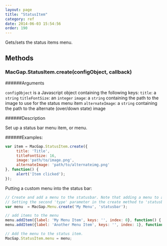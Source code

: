 ```yaml
---
layout: page
title: "StatusItem"
category: ref
date: 2014-06-03 15:54:56
order: 190
---
```


Gets/sets the status items menu.

## Methods

### MacGap.StatusItem.create(configObject, callback)

######Arguments

`configObject` is a Javascript object containing the following keys:
    `title`: a `string`
    `titleFontSize`: an `integer`
    `image`: a `string` containing the path to the image to use for the status menu item
    `alternateImage`: a `string` containing the path to the alternate (over/down state) image

######Description

Set up a status bar menu item, or menu.

######Examples:

```js
var item = MacGap.StatusItem.create({
     title: 'Title',
     titleFontSize: 16,
     image:'path/to/image.png', 
     alternateImage: 'path/to/alternateimg.png'
}, function() { 
     alert('Item clicked');
});
```

Putting a custom menu into the status bar:

```js
// Create and add a menu to the statusbar. Note that adding a menu to a status item disables any onClick events
// Setting the second 'type' parameter in the create method to 'statusbar' keeps MacGap from automatically adding sub-menus to the menu items you create (this is because the status items don't have a supermenu like the main menu)
var menu  = MacGap.Menu.create('My Menu', 'statusbar'); 

// add items to the menu
menu.addItem({label: 'My Menu Item', keys: '', index: 0}, function() { alert('I was clicked!'); });
menu.addItem({label: 'Another Menu Item', keys: '', index: 1}, function() { ... });

// Add the menu to the status item.
MacGap.StatusItem.menu = menu;
```
